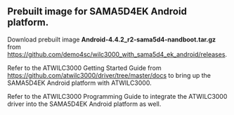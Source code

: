 ## Prebuilt image for SAMA5D4EK Android platform. 
Download prebuilt image **Android-4.4.2_r2-sama5d4-nandboot.tar.gz** from <https://github.com/demo4sc/wilc3000_with_sama5d4_ek_android/releases>.

Refer to the ATWILC3000 Getting Started Guide from <https://github.com/atwilc3000/driver/tree/master/docs> to bring up the SAMA5D4EK Android platform with ATWILC3000. 

Refer to the ATWILC3000 Programming Guide to integrate the ATWILC3000 driver into the SAMA5D4EK Android platform as well. 
